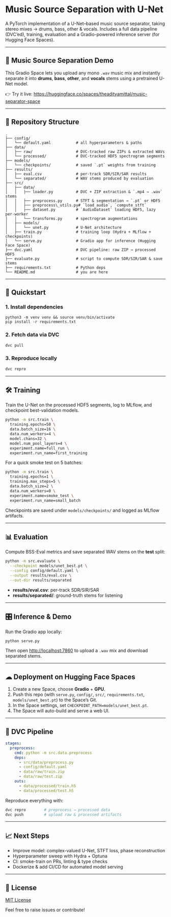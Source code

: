 # Music Source Separation with U-Net

A PyTorch implementation of a U-Net–based music source separator, taking stereo mixes → drums, bass, other & vocals. Includes a full data pipeline (DVC’ed), training, evaluation and a Gradio-powered inference server (for Hugging Face Spaces).

---
## 🎵 Music Source Separation Demo

This Gradio Space lets you upload any mono `.wav` music mix and instantly separate it into **drums**, **bass**, **other**, and **vocals** stems using a pretrained U-Net model.

👉 Try it live: https://huggingface.co/spaces/theadityamittal/music-separator-space

---

## 📂 Repository Structure


```
.
├── config/
│   └── default.yaml           # all hyperparameters & paths
├── data/
│   ├── raw/                   # DVC-tracked raw ZIPs & extracted WAVs
│   └── processed/             # DVC-tracked HDF5 spectrogram segments
├── models/
│   └── checkpoints/           # saved `.pt` weights from training
├── results/
│   ├── eval.csv               # per-track SDR/SIR/SAR results
│   └── separated/             # WAV stems produced by evaluation
├── src/
│   ├── data/
│   │   ├── loader.py          # DVC + ZIP extraction & `.mp4 → .wav` stems
│   │   ├── preprocess.py      # STFT & segmentation → `.pt` or HDF5
│   │   ├── preprocess\_utils.py# `load_audio`, `compute_stft`
│   │   ├── dataset.py         # `AudioDataset` loading HDF5, lazy per-worker
│   │   └── transforms.py      # spectrogram augmentations
│   ├── models/
│   │   └── unet.py            # U-Net architecture
│   ├── train.py               # training loop (Hydra + MLflow + checkpoints)
│   └── serve.py               # Gradio app for inference (Hugging Face Space)
├── dvc.yaml                   # DVC pipeline: raw ZIP → processed HDF5
├── evaluate.py                # script to compute SDR/SIR/SAR & save stems
├── requirements.txt           # Python deps
└── README.md                  # you are here

```

---

## 🚀 Quickstart

### 1. Install dependencies

```
python3 -m venv venv && source venv/bin/activate
pip install -r requirements.txt
```

### 2. Fetch data via DVC

```bash
dvc pull             
```

### 3. Reproduce locally

```bash
dvc repro
```

---

## 🛠️ Training

Train the U-Net on the processed HDF5 segments, log to MLflow, and checkpoint best-validation models.

```bash
python -m src.train \
  training.epochs=50 \
  data.batch_size=16 \
  data.num_workers=4 \
  model.chans=32 \
  model.num_pool_layers=4 \
  experiment.name=full_run \
  experiment.run_name=first_training
```

For a quick smoke test on 5 batches:

```bash
python -m src.train \
  training.epochs=1 \
  training.max_steps=5 \
  data.batch_size=2 \
  data.num_workers=0 \
  experiment.name=smoke_test \
  experiment.run_name=small_batch
```

Checkpoints are saved under `models/checkpoints/` and logged as MLflow artifacts.

---

## 📊 Evaluation

Compute BSS-Eval metrics and save separated WAV stems on the **test** split:

```bash
python -m src.evaluate \
  --checkpoint models/unet_best.pt \
  --config config/default.yaml \
  --output results/eval.csv \
  --out-dir results/separated
```

* **results/eval.csv**: per-track SDR/SIR/SAR
* **results/separated/**: ground-truth stems for listening

---

## 🎛️ Inference & Demo

Run the Gradio app locally:

```bash
python serve.py
```

Then open [http://localhost:7860](http://localhost:7860) to upload a `.wav` mix and download separated stems.

---

## ☁ Deployment on Hugging Face Spaces

1. Create a new Space, choose **Gradio** + **GPU**.
2. Push this repo (with `serve.py`, `config/`, `src/`, `requirements.txt`, `models/unet_best.pt`) to the Space’s Git.
3. In the Space settings, set `CHECKPOINT_PATH=models/unet_best.pt`.
4. The Space will auto-build and serve a web UI.

---

## 🔧 DVC Pipeline

```yaml
stages:
  preprocess:
    cmd: python -m src.data.preprocess
    deps:
      - src/data/preprocess.py
      - config/default.yaml
      - data/raw/train.zip
      - data/raw/test.zip
    outs:
      - data/processed/train.h5
      - data/processed/test.h5
```

Reproduce everything with:

```bash
dvc repro        # preprocess → processed data
dvc push         # upload raw & processed artifacts
```

---

## 📈 Next Steps

* Improve model: complex-valued U-Net, STFT loss, phase reconstruction
* Hyperparameter sweep with Hydra + Optuna
* CI: smoke-train on PRs, linting & type checks
* Dockerize & add CI/CD for automated model serving

---

## 📜 License

[MIT License](./LICENSE)

Feel free to raise issues or contribute!
